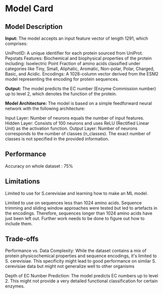 # Model Card

## Model Description

**Input:** The model accepts an input feature vector of length 1291, which comprises:

UniProtID: A unique identifier for each protein sourced from UniProt.
Pepstats Features: Biochemical and biophysical properties of the protein including:
Isoelectric Point
Fraction of amino acids classified under categories like Tiny, Small, Aliphatic, Aromatic, Non-polar, Polar, Charged, Basic, and Acidic.
Encodings: A 1028-column vector derived from the ESM2 model representing the encoding for protein sequences.

**Output:**
The model predicts the EC number (Enzyme Commission number) up to level 2, which denotes the function of the protein.

**Model Architecture:** The model is based on a simple feedforward neural network with the following architecture:

Input Layer: Number of neurons equals the number of input features.
Hidden Layer: Consists of 100 neurons and uses ReLU (Rectified Linear Unit) as the activation function.
Output Layer: Number of neurons corresponds to the number of classes (n_classes). The exact number of classes is not specified in the provided information.

## Performance
Accuracy on whole dataset : 75% 

## Limitations

Limited to use for S.cerevisiae and learning how to make an ML model.

Limited to use on sequences less than 1024 amino acids. Sequence trimming and sliding window approaches were tested but led to artefacts in the encodings. Therefore, sequences longer than 1024 amino acids have just been left out. Further work needs to be done to figure out how to include them.

## Trade-offs

Performance vs. Data Complexity: While the dataset contains a mix of protein physicochemical properties and sequence encodings, it's limited to S. cerevisiae. This specificity might lead to good performance on similar S. cerevisiae data but might not generalize well to other organisms

Depth of EC Number Prediction: The model predicts EC numbers up to level 2. This might not provide a very detailed functional classification for certain enzymes.
